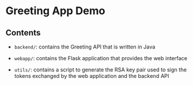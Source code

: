 # Greeting App Demo

## Contents
* `backend/`: contains the Greeting API that is written in Java

* `webapp/`: contains the Flask application that provides the web interface

* `utils/`: contains a script to generate the RSA key pair used to sign the tokens
exchanged by the web application and the backend API

